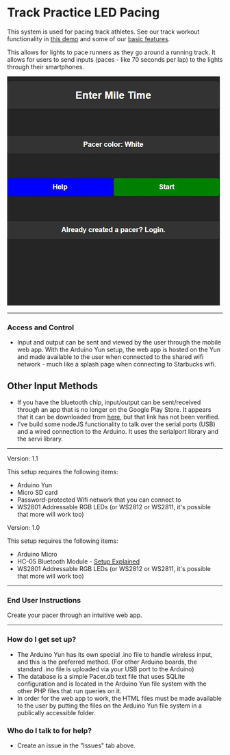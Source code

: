# Track Practice LED Pacing #

This system is used for pacing track athletes. See our track workout functionality in [this demo](https://www.youtube.com/watch?v=brJRkPgrA1k) and some of our [basic features](https://www.youtube.com/watch?v=GPfT1HgIodE).

This allows for lights to pace runners as they go around a running track. It allows for users to send inputs (paces - like 70 seconds per lap) to the lights through their smartphones.

[![](https://github.com/davidhudman/TrackPracticeArduinoLEDPacing/blob/master/Screenshots/TrackPracticeSS02.JPG)](https://github.com/davidhudman/TrackPracticeArduinoLEDPacing)

--------
### Access and Control ###

* Input and output can be sent and viewed by the user through the mobile web app. With the Arduino Yun setup, the web app is hosted on the Yun and made available to the user when connected to the shared wifi network - much like a splash page when connecting to Starbucks wifi.

## Other Input Methods ##
* If you have the bluetooth chip, input/output can be sent/received through an app that is no longer on the Google Play Store. It appears that it can be downloaded from [here](http://arduino-bluetooth-terminal.soft112.com/), but that link has not been verified.
* I've build some nodeJS functionality to talk over the serial ports (USB) and a wired connection to the Arduino. It uses the serialport library and the servi library.

--------

Version: 1.1

This setup requires the following items:

* Arduino Yun
* Micro SD card
* Password-protected Wifi network that you can connect to
* WS2801 Addressable RGB LEDs (or WS2812 or WS2811, it's possible that more will work too)

Version: 1.0

This setup requires the following items:

* Arduino Micro
* HC-05 Bluetooth Module - [Setup Explained](http://www.instructables.com/id/Arduino-AND-Bluetooth-HC-05-Connecting-easily/)
* WS2801 Addressable RGB LEDs (or WS2812 or WS2811, it's possible that more will work too)

---------

### End User Instructions ###

Create your pacer through an intuitive web app.

-------------

### How do I get set up? ###

* The Arduino Yun has its own special .ino file to handle wireless input, and this is the preferred method. (For other Arduino boards, the standard .ino file is uploaded via your USB port to the Arduino)
* The database is a simple Pacer.db text file that uses SQLite configuration and is located in the Arduino Yun file system with the other PHP files that run queries on it.
* In order for the web app to work, the HTML files must be made available to the user by putting the files on the Arduino Yun file system in a publically accessible folder.


### Who do I talk to for help? ###

* Create an issue in the "Issues" tab above.